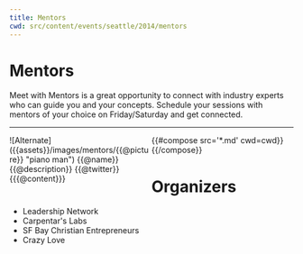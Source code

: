 ```yaml
---
title: Mentors
cwd: src/content/events/seattle/2014/mentors
---
```

# Mentors

Meet with Mentors is a great opportunity to connect with industry experts who can guide you and your concepts. Schedule your sessions with mentors of your choice on Friday/Saturday and get connected.
<hr/>
<div class="row">
{{#compose src='*.md' cwd=cwd}}
<div style="float: left; width: 50%">
  <div>
    ![Alternate]({{assets}}/images/mentors/{{@picture}} "piano man")
    <span>{{@name}}</span>
    {{@description}}
    {{@twitter}}

  </div>
  <div>
        {{{@content}}}
  </div>
</div>
{{/compose}}
</div>

# Organizers

* Leadership Network
* Carpentar's Labs
* SF Bay Christian Entrepreneurs
* Crazy Love

